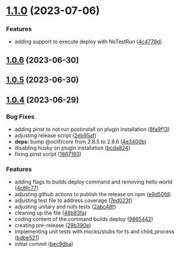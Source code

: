 # [1.1.0](https://github.com/tiagonnascimento/sf-orgdevmode-builds/compare/1.0.6...1.1.0) (2023-07-06)


### Features

* adding support to execute deploy with NoTestRun ([4c4779d](https://github.com/tiagonnascimento/sf-orgdevmode-builds/commit/4c4779df5771016a89ce06b71ca985c287cdc577))



## [1.0.6](https://github.com/tiagonnascimento/sf-orgdevmode-builds/compare/1.0.5...1.0.6) (2023-06-30)



## [1.0.5](https://github.com/tiagonnascimento/sf-orgdevmode-builds/compare/1.0.4...1.0.5) (2023-06-30)



## [1.0.4](https://github.com/tiagonnascimento/sf-orgdevmode-builds/compare/bec9dbaee3d6b35e2e845950dea60ac6841c0588...1.0.4) (2023-06-29)


### Bug Fixes

* adding pinst to not run postinstall on plugin installation ([8fa9f13](https://github.com/tiagonnascimento/sf-orgdevmode-builds/commit/8fa9f136c0c539d0e52e9a17d0ed9e2bf3502d0f))
* adjusting release script ([2eb95af](https://github.com/tiagonnascimento/sf-orgdevmode-builds/commit/2eb95af20604ec4dd7b33364efeaf5ba6dd3c7e7))
* **deps:** bump @oclif/core from 2.8.5 to 2.8.6 ([4e3400b](https://github.com/tiagonnascimento/sf-orgdevmode-builds/commit/4e3400bc4f4ac3f1201703624f0f05373aecf838))
* disabling husky on plugin installation ([bcda824](https://github.com/tiagonnascimento/sf-orgdevmode-builds/commit/bcda8249f549a9feaabc90625662293f22978587))
* fixing pinst script ([1867193](https://github.com/tiagonnascimento/sf-orgdevmode-builds/commit/18671930546ac0fee528aad7d4f3bf8c27412b1f))


### Features

* adding flags to builds deploy command and removing hello world ([4c8fc77](https://github.com/tiagonnascimento/sf-orgdevmode-builds/commit/4c8fc77296dd1c780ba8523f791ec8bb408ed922))
* adjusting github actions to publish the release on npm ([e9d50fd](https://github.com/tiagonnascimento/sf-orgdevmode-builds/commit/e9d50fd3b5f54df1283fafeca65d6bd9100acb55))
* adjusting test file to address coverage ([7ed023f](https://github.com/tiagonnascimento/sf-orgdevmode-builds/commit/7ed023faa7e455324e727ca2a75c940d2bfb7ccb))
* adjusting unitary and nuts tests ([2abc48f](https://github.com/tiagonnascimento/sf-orgdevmode-builds/commit/2abc48f1e1820ed6d3a23e3a5945325bcb828cc6))
* cleaning up the file ([48b83fa](https://github.com/tiagonnascimento/sf-orgdevmode-builds/commit/48b83fa4e91a54d7203d8c3168e8bd74090ce640))
* coding content of the command builds deploy ([9865442](https://github.com/tiagonnascimento/sf-orgdevmode-builds/commit/98654427d03ca3bbbe22e9b8fdc0ed20876aa279))
* creating pre-release ([29b390e](https://github.com/tiagonnascimento/sf-orgdevmode-builds/commit/29b390e63bc57d5b78c1738976857b3162e4da3f))
* implementing unit tests with mocks/stubs for fs and child_process ([bdbe521](https://github.com/tiagonnascimento/sf-orgdevmode-builds/commit/bdbe521bb252cc5b6409717865ccb242f39ba20c))
* initial commit ([bec9dba](https://github.com/tiagonnascimento/sf-orgdevmode-builds/commit/bec9dbaee3d6b35e2e845950dea60ac6841c0588))



